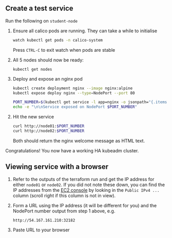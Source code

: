 ## Create a test service

Run the following on `student-node`

1.  Ensure all calico pods are running. They can take a while to initialise

    ```bash
    watch kubectl get pods -n calico-system
    ```

    Press `CTRL-C` to exit watch when pods are stable

1. All 5 nodes should now be ready:

    ```
    kubectl get nodes
    ```

1. Deploy and expose an nginx pod

    ```bash
    kubectl create deployment nginx --image nginx:alpine
    kubectl expose deploy nginx --type=NodePort --port 80

    PORT_NUMBER=$(kubectl get service -l app=nginx -o jsonpath="{.items[0].spec.ports[0].nodePort}")
    echo -e "\n\nService exposed on NodePort $PORT_NUMBER"

    ```

[//]: # (command:kubectl wait deployment -n default nginx --for condition=Available=True --timeout=90s)

2.  Hit the new service

    ```bash
    curl http://node01:$PORT_NUMBER
    curl http://node02:$PORT_NUMBER
    ```

    Both should return the nginx welcome message as HTML text.

Congratulations! You now have a working HA kubeadm cluster.

## Viewing service with a browser

1. Refer to the outputs of the terraform run and get the IP address for either `node01` or `node02`. If you did not note these down, you can find the IP addresses from the [EC2 console](https://us-east-1.console.aws.amazon.com/ec2/home?region=us-east-1#Instances:) by looking in the `Public IPv4 ...` column (scroll right if this column is not in view).
1. Form a URL using the IP address (it will be different for you) and the NodePort number output from step 1 above, e.g.

    ```
    http://54.167.161.210:32182
    ```
1. Paste URL to your browser

